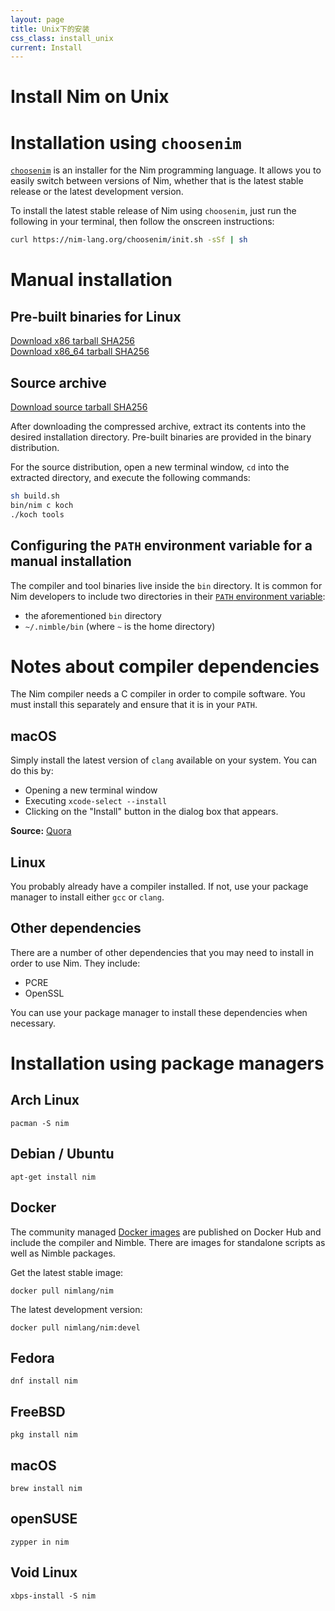 ```yaml
---
layout: page
title: Unix下的安装
css_class: install_unix
current: Install
---
```


<h1 class="text-centered page-title main-heading">Install Nim on Unix</h1>

# Installation using ``choosenim``

[``choosenim``](https://github.com/dom96/choosenim#choosenim) is an
installer for the Nim programming language. It allows you
to easily switch between versions of Nim, whether that is the latest stable
release or the latest development version.

To install the latest stable release of Nim using ``choosenim``, just run the
following in your terminal, then follow the onscreen instructions:

```bash
curl https://nim-lang.org/choosenim/init.sh -sSf | sh
```

# Manual installation

## Pre-built binaries for Linux

<div class="center">
  <a href="{{ site.official_baseurl }}/download/nim-{{ site.nim_version }}-linux_x32.tar.xz"
    class="pure-button pure-button-primary download-button">
    <i class="fa fa-file-archive-o" aria-hidden="true"></i>
    Download x86 tarball
  </a>
  <a href="{{ site.official_baseurl }}/download/nim-{{ site.nim_version }}-linux_x32.tar.xz.sha256"
    class="pure-button">
    <i class="fa fa-file-text-o" aria-hidden="true"></i>
    SHA256
  </a>
</div>

<div class="center">
  <a href="{{ site.official_baseurl }}/download/nim-{{ site.nim_version }}-linux_x64.tar.xz"
    class="pure-button pure-button-primary download-button">
    <i class="fa fa-file-archive-o" aria-hidden="true"></i>
    Download x86_64 tarball
  </a>
  <a href="{{ site.official_baseurl }}/download/nim-{{ site.nim_version }}-linux_x64.tar.xz.sha256"
    class="pure-button">
    <i class="fa fa-file-text-o" aria-hidden="true"></i>
    SHA256
  </a>
</div>

## Source archive

<div class="center">
  <a href="{{ site.official_baseurl }}/download/nim-{{ site.nim_version }}.tar.xz"
    class="pure-button pure-button-primary download-button">
    <i class="fa fa-file-archive-o" aria-hidden="true"></i>
    Download source tarball
  </a>
  <a href="{{ site.official_baseurl }}/download/nim-{{ site.nim_version }}.tar.xz.sha256"
    class="pure-button">
    <i class="fa fa-file-text-o" aria-hidden="true"></i>
    SHA256
  </a>
</div>

After downloading the compressed archive, extract its contents into the
desired installation directory. Pre-built binaries are provided in the
binary distribution.

For the source distribution, open a new terminal window, ``cd`` into the
extracted directory, and execute the following commands:

```bash
sh build.sh
bin/nim c koch
./koch tools
```

## Configuring the ``PATH`` environment variable for a manual installation

The compiler and tool binaries live inside the ``bin`` directory.
It is common for Nim developers to include two directories in their
[``PATH`` environment variable](https://en.wikipedia.org/wiki/PATH_(variable)):

* the aforementioned ``bin`` directory
* ``~/.nimble/bin`` (where ``~`` is the home directory)

# Notes about compiler dependencies

The Nim compiler needs a C compiler in order to compile software. You must
install this separately and ensure that it is in your ``PATH``.

## macOS

Simply install the latest version of ``clang`` available on your system.
You can do this by:

* Opening a new terminal window
* Executing ``xcode-select --install``
* Clicking on the "Install" button in the dialog box that appears.

**Source:** [Quora](https://www.quora.com/How-do-I-successfully-set-up-LLVM-clang-on-Mac-OS-X-El-Capitan/answer/James-McInnes-1?srid=hq2O)

## Linux

You probably already have a compiler installed. If not, use your package
manager to install either ``gcc`` or ``clang``.

## Other dependencies

There are a number of other dependencies that you may need to install in order
to use Nim. They include:

* PCRE
* OpenSSL

You can use your package manager to install these dependencies when
necessary.

# Installation using package managers

## Arch Linux

```
pacman -S nim
```

## Debian / Ubuntu

```
apt-get install nim
```

## Docker

The community managed [Docker images](https://hub.docker.com/r/nimlang/nim/)
are published on Docker Hub and include
the compiler and Nimble. There are images for standalone scripts as well as
Nimble packages.

Get the latest stable image:

```
docker pull nimlang/nim
```

The latest development version:

```
docker pull nimlang/nim:devel
```

## Fedora

```
dnf install nim
```

## FreeBSD

```
pkg install nim
```

## macOS

```
brew install nim
```

## openSUSE

```
zypper in nim
```

## Void Linux

```
xbps-install -S nim
```
